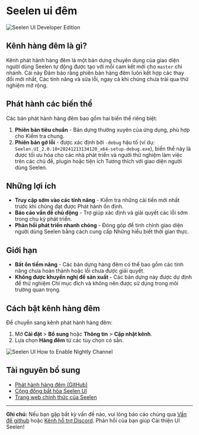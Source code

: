 # Seelen ui đêm

![Seelen UI Developer Edition](https://github.com/user-attachments/assets/76634b49-7b09-4ef2-9643-e93542309f5d)

## Kênh hàng đêm là gì?

Kênh phát hành hàng đêm là một bản dựng chuyên dụng của giao diện người dùng
Seelen tự động được tạo với mỗi cam kết mới cho `master` chi nhánh. Cái này Đảm
bảo rằng phiên bản hàng đêm luôn kết hợp các thay đổi mới nhất, Các tính năng và
sửa lỗi, ngay cả khi chúng chưa trải qua thử nghiệm mở rộng.

## Phát hành các biến thể

Các bản phát hành hàng đêm bao gồm hai biến thể riêng biệt:

1. **Phiên bản tiêu chuẩn** - Bản dựng thường xuyên của ứng dụng, phù hợp cho
   Kiểm tra chung.
2. **Phiên bản gỡ lỗi** - được xác định bởi `-debug` hậu tố (ví dụ:
   `Seelen.UI_2.0.10+20241213134120_x64-setup-debug.exe`), biến thể này là được
   tối ưu hóa cho các nhà phát triển và người thử nghiệm làm việc trên các chủ
   đề, plugin hoặc tiện ích Tương thích với giao diện người dùng Seelen.

## Những lợi ích

- **Truy cập sớm vào các tính năng** - Kiểm tra những cải tiến mới nhất trước
  khi chúng đạt được Phát hành ổn định.
- **Báo cáo vấn đề chủ động** - Trợ giúp xác định và giải quyết các lỗi sớm
  trong chu kỳ phát triển.
- **Phản hồi phát triển nhanh chóng** - Đóng góp để tinh chỉnh giao diện người
  dùng Seelen bằng cách cung cấp Những hiểu biết thời gian thực.

## Giới hạn

- **Bất ổn tiềm năng** - Các bản dựng hàng đêm có thể bao gồm các tính năng chưa
  hoàn thành hoặc lỗi chưa được giải quyết.
- **Không được khuyến nghị để sản xuất** - Các bản dựng này được dự định để thử
  nghiệm Chỉ mục đích và không nên được sử dụng trong môi trường quan trọng.

## Cách bật kênh hàng đêm

Để chuyển sang kênh phát hành hàng đêm:

1. Mở **Cài đặt** > **Bổ sung** hoặc **Thông tin** > **Cập nhật kênh**.
2. Lựa chọn **Hàng đêm** từ các tùy chọn có sẵn.

![Seelen UI How to Enable Nightly Channel](https://github.com/user-attachments/assets/ae88aeac-98cc-4424-a9e7-fb59740b694e)

## Tài nguyên bổ sung

- [Phát hành hàng đêm (GitHub)](https://github.com/eythaann/Seelen-UI/releases/tag/nightly)
- [Cộng đồng bất hòa Seelen UI](https://discord.gg/ABfASx5ZAJ)
- [Trang web chính thức của Seelen](https://seelen.io)

---

**Ghi chú:** Nếu bạn gặp bất kỳ vấn đề nào, vui lòng báo cáo chúng qua
[Vấn đề github](https://github.com/eythaann/Seelen-UI/issues) hoặc
[Kênh hỗ trợ Discord](https://discord.gg/ABfASx5ZAJ). Phản hồi của bạn giúp Cải
thiện UI Seelen!
